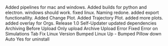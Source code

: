 Added pipelines for mac and windows.
Added builds for python and electron.
windows should work.
fixed linux.
Naming redone.
added export functionallity.
Added Change Plot.
Added Trajectory Plot.
added more plots.
added overlay for Orgs.
Release 1.0
Self-Updater
updated dependencies
Archiving Before Upload
Only upload Archive
Upload Error
Fixed Error on Simulations Tab
Fix Linux Version
Bumped Linux Up - Bumped Pillow down
Auto Yes for uninstall